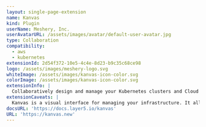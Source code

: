 ```yaml
---
layout: single-page-extension
name: Kanvas
kind: Plugin
userName: Meshery, Inc.
userAvatarURL: /assets/images/avatar/default-user-avatar.jpg
type: Collaboration 
compatibility: 
  - aws
  - kubernetes
extensionId: 2d54f372-10e5-4c4e-8d23-b9c35c68ce98
logo: /assets/images/meshery-logo.svg
whiteImage: /assets/images/kanvas-icon-color.svg
colorImage: /assets/images/kanvas-icon-color.svg
extensionInfo: |
  Collaboratively design and manage your Kubernetes clusters and Cloud services. 
extensionCaveats: |
  Kanvas is a visual interface for managing your infrastructure. It allows you to create, edit, and share your infrastructure as code. Kanvas is a visual interface for managing your infrastructure. It allows you to create, edit, and share your infrastructure as code.  
docsURL: 'https://docs.layer5.io/kanvas'
URL: 'https://kanvas.new'
---
```

